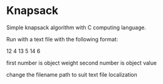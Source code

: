 # Knapsack

Simple knapsack algorithm with C computing language.

Run with a text file with the following format:

12 4
13 5
14 6

first number is object weight
second number is object value

change the filename path to suit text file localization
